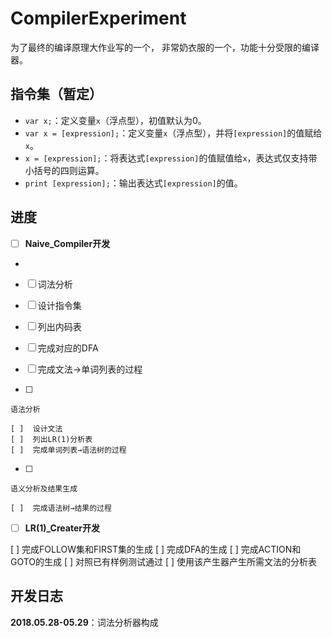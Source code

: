 # CompilerExperiment

为了最终的编译原理大作业写的一个，
非常奶衣服的一个，功能十分受限的编译器。

## 指令集（暂定）

- `var x;`：定义变量`x`（浮点型），初值默认为0。
- `var x = [expression];`：定义变量`x`（浮点型），并将`[expression]`的值赋给`x`。
- `x = [expression];`：将表达式`[expression]`的值赋值给`x`，表达式仅支持带小括号的四则运算。
- `print [expression];`：输出表达式`[expression]`的值。

## 进度

- [ ]  **Naive_Compiler开发**

  -   
  
  - [ ] 词法分析

  -  [ ]  设计指令集
  -  [ ]  列出内码表
  -  [ ]  完成对应的DFA
  -  [ ]  完成文法→单词列表的过程

 - [ ]  

    语法分析

    [ ]  设计文法
    [ ]  列出LR(1)分析表
    [ ]  完成单词列表→语法树的过程

 - [ ]  

    语义分析及结果生成

    [ ]  完成语法树→结果的过程

-[ ]  **LR(1)_Creater开发**

  [ ]  完成FOLLOW集和FIRST集的生成
  [ ]  完成DFA的生成
  [ ]  完成ACTION和GOTO的生成
  [ ]  对照已有样例测试通过
  [ ]  使用该产生器产生所需文法的分析表

## 开发日志

**2018.05.28-05.29**：词法分析器构成
